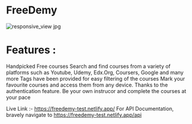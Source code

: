# FreeDemy

![responsive_view jpg](https://user-images.githubusercontent.com/83178809/154023422-2fc5906a-7682-46ca-91de-c1600e519dc1.png)

# Features :
   Handpicked Free courses 
   Search and find courses from a variety of platforms such as Youtube, Udemy, Edx.Org, Coursers, Google and many more
   Tags have been provided for easy filtering of the courses
   Mark your favourite courses and access them from any device. Thanks to the authentication feature.
   Be your own instrucor and complete the courses at your pace

Live Link :- https://freedemy-test.netlify.app/
For API Documentation, bravely navigate to https://freedemy-test.netlify.app/api
